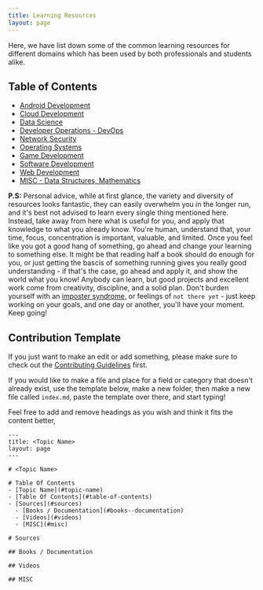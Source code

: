 ```yaml
---
title: Learning Resources
layout: page
---
```


Here, we have list down some of the common learning resources for different domains which has been used by both professionals and students alike.

## Table of Contents

- [Android Development]({{site.url}}/learning-resources/android-dev)
- [Cloud Development]({{site.url}}/learning-resources/cloud-dev)
- [Data Science]({{site.url}}/learning-resources/data-science)
- [Developer Operations - DevOps]({{site.url}}/learning-resources/devops)
- [Network Security]({{site.url}}/learning-resources/network-security)
- [Operating Systems]({{site.url}}/learning-resources/os)
- [Game Development]({{site.url}}/learning-resources/game-dev)
- [Software Development]({{site.url}}/learning-resources/software-development)
- [Web Development]({{site.url}}/learning-resources/web-development)
- [MISC - Data Structures, Mathematics]({{site.url}}/learning-resources/misc)

**P.S:** Personal advice, while at first glance, the variety and diversity of resources looks fantastic, they can easily overwhelm you in the longer run, and it's best not advised to learn every single thing mentioned here. Instead, take away from here what is useful for you, and apply that knowledge to what you already know. You're human, understand that, your time, focus, concentration is important, valuable, and limited. Once you feel like you got a good hang of something, go ahead and change your learning to something else. It might be that reading half a book should do enough for you, or just getting the bascis of something running gives you really good understanding - if that's the case, go ahead and apply it, and show the world what you know! Anybody can learn, but good projects and excellent work come from creativity, discipline, and a solid plan. Don't burden yourself with an [imposter syndrome](https://www.youtube.com/watch?v=ZQUxL4Jm1Lo), or feelings of `not there yet` - just keep working on your goals, and one day or another, you'll have your moment. Keep going!

## Contribution Template

If you just want to make an edit or add something, please make sure to check out the [Contributing Guidelines]({{site.url}}/contributing) first.

If you would like to make a file and place for a field or category that doesn't already exist, use the template below, make a new folder, then make a new file called `index.md`, paste the template over there, and start typing!

Feel free to add and remove headings as you wish and think it fits the content better,

```
---
title: <Topic Name>
layout: page
---

# <Topic Name>

# Table Of Contents
- [Topic Name](#topic-name)
- [Table Of Contents](#table-of-contents)
- [Sources](#sources)
  - [Books / Documentation](#books--documentation)
  - [Videos](#videos)
  - [MISC](#misc)

# Sources

## Books / Documentation

## Videos

## MISC
```

